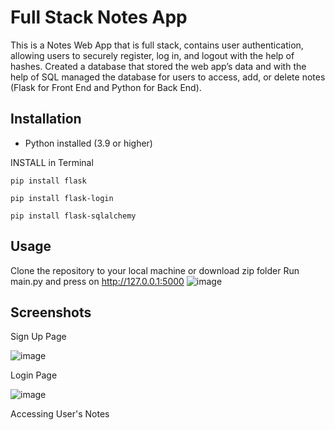 # Full Stack Notes App
This is a Notes Web App that is full stack, contains user authentication, allowing users to securely register, log in, and logout with the help of hashes. Created a database that stored the web app’s data and with the help of SQL managed the database for users to access, add, or delete notes (Flask for Front End and Python for Back End).

## Installation
- Python installed (3.9 or higher)

INSTALL in Terminal
```
pip install flask

pip install flask-login

pip install flask-sqlalchemy
```

## Usage
Clone the repository to your local machine or download zip folder
Run main.py and press on http://127.0.0.1:5000
![image](https://github.com/ahmadbasyouni10/Notes-Website-Python-Databases/assets/120362910/0adf9c0f-abef-4848-b3f6-6337b91426a6)

## Screenshots
Sign Up Page

![image](https://github.com/ahmadbasyouni10/Notes-Website-Python-Databases/assets/120362910/29ceeae7-7e4b-4aa3-8936-3e6559aa1548)

Login Page

![image](https://github.com/ahmadbasyouni10/Notes-Website-Python-Databases/assets/120362910/433c8558-8eac-44f7-afec-7e61085ec08a)

Accessing User's Notes













